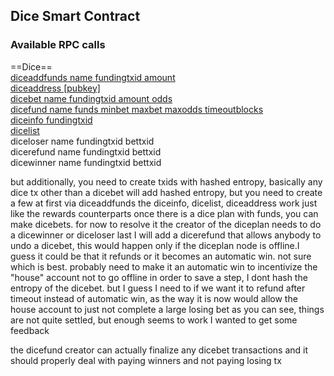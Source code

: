 ## Dice Smart Contract


### Available RPC calls

==Dice==  
[diceaddfunds name fundingtxid amount](./diceaddfunds.md)  
[diceaddress [pubkey]](./diceaddress.md)  
[dicebet name fundingtxid amount odds](./dicebet.md)  
[dicefund name funds minbet maxbet maxodds timeoutblocks](./dicefund.md)  
[diceinfo fundingtxid](./diceinfo.md)  
[dicelist](./dicelist.md)  
diceloser name fundingtxid bettxid  
dicerefund name fundingtxid bettxid  
dicewinner name fundingtxid bettxid  

but additionally, you need to create txids with hashed entropy, basically any dice tx other than a dicebet will add hashed entropy, but you need to create a few at first via diceaddfunds
the diceinfo, dicelist, diceaddress work just like the rewards counterparts
once there is a dice plan with funds, you can make dicebets. for now to resolve it the creator of the diceplan needs to do a dicewinner or diceloser
last I will add a dicerefund that allows anybody to undo a dicebet, this would happen only if the diceplan node is offline.I guess it could be that it refunds or it becomes an automatic win. not sure which is best. probably need to make it an automatic win to incentivize the "house" account not to go offline
in order to save a step, I dont hash the entropy of the dicebet. but I guess I need to if we want it to refund after timeout instead of automatic win, as the way it is now would allow the house account to just not complete a large losing bet
as you can see, things are not quite settled, but enough seems to work I wanted to get some feedback

the dicefund creator can actually finalize any dicebet transactions and it should properly deal with paying winners and not paying losing tx
